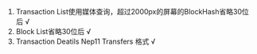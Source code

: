 1. Transaction List使用媒体查询，超过2000px的屏幕的BlockHash省略30位后 √
2. Block List省略30位后 √
3. Transaction Deatils Nep11  Transfers 格式 √